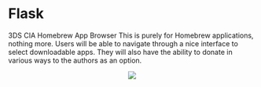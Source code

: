 # Flask
3DS CIA Homebrew App Browser
This is purely for Homebrew applications, nothing more.
Users will be able to navigate through a nice interface to select downloadable apps.
They will also have the ability to donate in various ways to the authors as an option.

<p align="center">
    <img src="http://i.imgur.com/3b5kg6l.png"></img>
</p>
